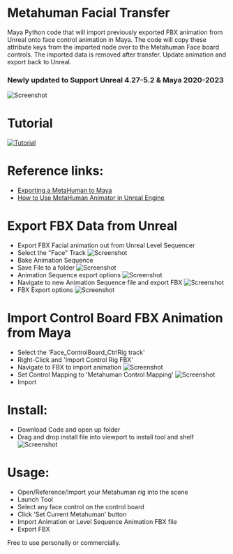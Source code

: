 # Metahuman Facial Transfer


Maya Python code that will import previously exported FBX animation from Unreal onto face control animation in Maya.
The code will copy these attribute keys from the imported node over to the Metahuman Face board controls.
The imported data is removed after transfer.
Update animation and export back to Unreal. 

### Newly updated to Support Unreal 4.27-5.2 & Maya 2020-2023

![Screenshot](./images/mh_to_maya.png)

# Tutorial
[![Tutorial](https://img.youtube.com/vi/2sMULd2rPTs/0.jpg)](https://youtu.be/2sMULd2rPTs)


# Reference links:
* [Exporting a MetaHuman to Maya]( https://dev.epicgames.com/documentation/en-us/metahuman/exporting-metahumans-to-maya)
* [How to Use MetaHuman Animator in Unreal Engine](https://dev.epicgames.com/community/learning/tutorials/eKbY/how-to-use-metahuman-animator-in-unreal-engine)


# Export FBX Data from Unreal
* Export FBX Facial animation out from Unreal Level Sequencer
* Select the "Face" Track
![Screenshot](./images/1_anim_seq_export.png)
* Bake Animation Sequence
* Save File to a folder
![Screenshot](./images/2_anim_seq_export_name.png)
* Animation Sequence export options
![Screenshot](./images/3_anim_seq_export_options.png)
* Navigate to new Animation Sequence file and export FBX
![Screenshot](./images/4_anim_seq_export_file.png)
* FBX Export options
![Screenshot](./images/5_fbx_export_options.png)

# Import Control Board FBX Animation from Maya
* Select the 'Face_ControlBoard_CtrlRig track'
* Right-Click and 'Import Control Rig FBX'
* Navigate to FBX to import animation
![Screenshot](./images/import_control_rig_fbx.png)
* Set Control Mapping to 'Metahuman Control Mapping'
![Screenshot](./images/import_fbx_control_rig.png)
* Import


# Install:
* Download Code and open up folder
* Drag and drop install file into viewport to install tool and shelf
![Screenshot](./images/shelf_install.gif)

# Usage:
* Open/Reference/Import your Metahuman rig into the scene
* Launch Tool
* Select any face control on the control board
* Click 'Set Current Metahuman' button
* Import Animation or Level Sequence Animation FBX file
* Export FBX

Free to use personally or commercially. 

